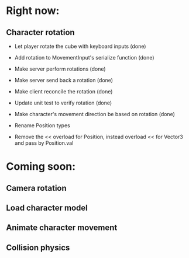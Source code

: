 # Right now:

## Character rotation

- Let player rotate the cube with keyboard inputs (done)
- Add rotation to MovementInput's serialize function (done)
- Make server perform rotations (done)
- Make server send back a rotation (done)
- Make client reconcile the rotation (done)
- Update unit test to verify rotation (done)

- Make character's movement direction be based on rotation (done)

- Rename Position types
- Remove the << overload for Position, instead overload << for Vector3 and pass by Position.val


# Coming soon:

## Camera rotation

## Load character model

## Animate character movement

## Collision physics
